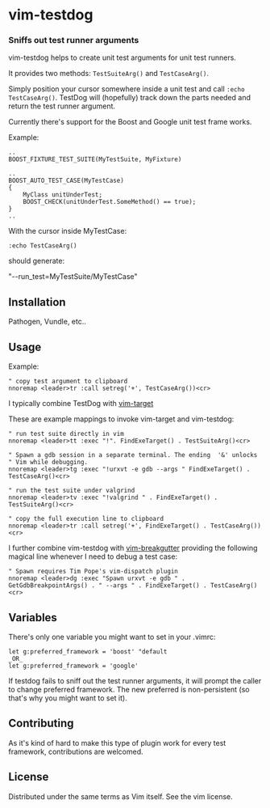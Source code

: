 vim-testdog
=============
### Sniffs out test runner arguments ###

vim-testdog helps to create unit test arguments for unit test runners.

It provides two methods: `TestSuiteArg()` and `TestCaseArg()`.

Simply position your cursor somewhere inside a unit test and call
`:echo TestCaseArg()`. TestDog will (hopefully) track down the parts needed and
return the test runner argument.

Currently there's support for the Boost and Google unit test frame works.

Example:
```
..
BOOST_FIXTURE_TEST_SUITE(MyTestSuite, MyFixture)

..
BOOST_AUTO_TEST_CASE(MyTestCase)
{
	MyClass unitUnderTest;
	BOOST_CHECK(unitUnderTest.SomeMethod() == true);
}
..
```
With the cursor inside MyTestCase:
```VimL
:echo TestCaseArg()
```
should generate:

"--run_test=MyTestSuite/MyTestCase"

## Installation
Pathogen, Vundle, etc..

## Usage
Example:
```VImL
" copy test argument to clipboard
nnoremap <leader>tr :call setreg('+', TestCaseArg())<cr>
```
I typically combine TestDog with [vim-target](https://github.com/raspine/vim-target) 

These are example mappings to invoke vim-target and vim-testdog:
```VimL
" run test suite directly in vim
nnoremap <leader>tt :exec "!". FindExeTarget() . TestSuiteArg()<cr>

" Spawn a gdb session in a separate terminal. The ending  '&' unlocks
" Vim while debugging.
nnoremap <leader>tg :exec "!urxvt -e gdb --args " FindExeTarget() . TestCaseArg()<cr>

" run the test suite under valgrind
nnoremap <leader>tv :exec "!valgrind " . FindExeTarget() . TestSuiteArg()<cr>

" copy the full execution line to clipboard
nnoremap <leader>tr :call setreg('+', FindExeTarget() . TestCaseArg())<cr>
```

I further combine vim-testdog with [vim-breakgutter](http://github.com/raspine/vim-breakgutter) providing
the following magical line whenever I need to debug a test case:
```VimL
" Spawn requires Tim Pope's vim-dispatch plugin
nnoremap <leader>dg :exec "Spawn urxvt -e gdb " . GetGdbBreakpointArgs() . " --args " . FindExeTarget() . TestCaseArg()<cr>

```

## Variables
There's only one variable you might want to set in your .vimrc:
```VimL
let g:preferred_framework = 'boost' "default
_OR_
let g:preferred_framework = 'google'
```
If testdog fails to sniff out the test runner arguments, it will prompt the
caller to change preferred framework. The new preferred is non-persistent (so
that's why you might want to set it).

## Contributing
As it's kind of hard to make this type of plugin work for every test framework,
contributions are welcomed.

## License
Distributed under the same terms as Vim itself.  See the vim license.

